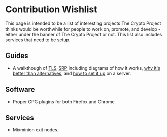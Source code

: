 # Contribution Wishlist

This page is intended to be a list of interesting projects The Crypto Project thinks would be worthwhile for people to work on, promote, and develop - either under the banner of The Crypto Project or not. This list also includes services that need to be setup.

## Guides

 - A walkthough of [TLS](http://tools.ietf.org/html/rfc5054)-[SRP](http://en.wikipedia.org/wiki/TLS-SRP) including diagrams of how it works, [why it's better than alternatives](http://rdist.root.org/2010/09/08/clench-is-inferior-to-tlssrp/), and [how to set it up](/projects/bleeding/) on a server.

## Software

- Proper GPG plugins for both Firefox and Chrome

## Services

- Mixminion exit nodes.